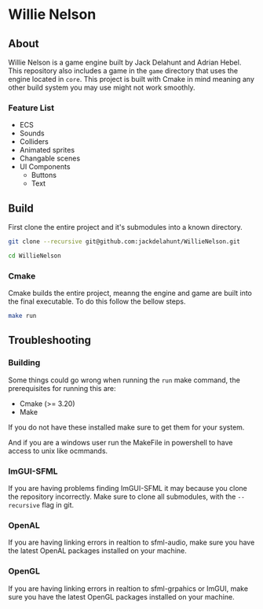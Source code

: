 # Willie Nelson
## About
Willie Nelson is a game engine built by Jack Delahunt and Adrian Hebel. This repository also includes a game in the `game` directory that uses the engine located in `core`. This project is built with Cmake in mind meaning any other build system you may use might not work smoothly.

### Feature List
- ECS
- Sounds
- Colliders
- Animated sprites
- Changable scenes
- UI Components
    - Buttons
    - Text




## Build
First clone the entire project and it's submodules into a known directory.
```bash
git clone --recursive git@github.com:jackdelahunt/WillieNelson.git
```
```bash
cd WillieNelson
```
### Cmake
Cmake builds the entire project, meanng the engine and game are built into the final executable. To do this follow the bellow steps.
```bash
make run
```

## Troubleshooting
### Building
Some things could go wrong when running the `run` make command, the prerequisites for running this are:
- Cmake (>= 3.20)
- Make

If you do not have these installed make sure to get them for your system.

And if you are a windows user run the MakeFile in powershell to have access to unix like ocmmands.
### ImGUI-SFML
If you are having problems finding ImGUI-SFML it may because you clone the repository incorrectly. Make sure to clone all submodules, with the `--recursive` flag in git.
### OpenAL
If you are having linking errors in realtion to sfml-audio, make sure you have the latest OpenAL packages installed on your machine.
### OpenGL
If you are having linking errors in realtion to sfml-grpahics or ImGUI, make sure you have the latest OpenGL packages installed on your machine.
